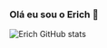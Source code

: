 ### Olá eu sou o Erich 👋

![Erich GitHub stats](https://github-readme-stats.vercel.app/api?username=Erich-z&show_icons=true&theme=radical)
